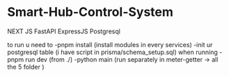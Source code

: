 # Smart-Hub-Control-System

NEXT JS
FastAPI
ExpressJS
Postgresql

to run u need to
-pnpm install (install modules in every services)
-init ur postgresql table (i have script in prisma/schema_setup.sql)
when running
-pnpm run dev (from ./)
-python main (run separately in meter-getter -> all the 5 folder )
